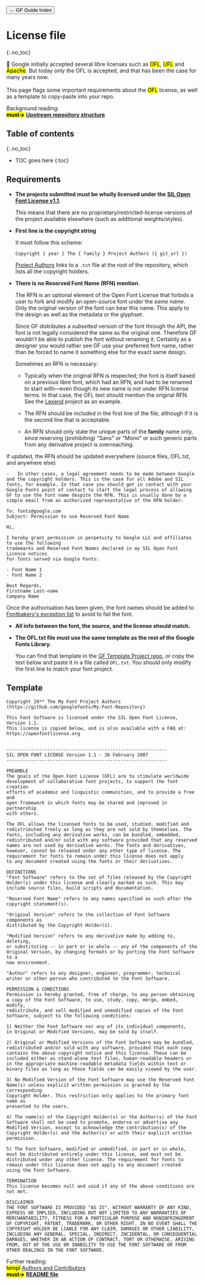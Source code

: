 <link href="style.css" rel="stylesheet">

<a href="./index"><button class="button button-i">&larr; GF Guide Index</button></a>

# License file
{:.no_toc}

<div class="callout">

🐰 Google initially accepted several libre licenses such as <mark class="grey">OFL</mark>, <mark class="grey">UFL</mark> and <mark class="grey">Apache</mark>.
But today only the OFL is accepted, and that has been the case for many years now.
<br><br>
This page flags some important requirements about the <mark class="grey">OFL</mark> license, as well as a template to copy-paste into your repo.

</div>

<div class="context-reading">
    Background reading:<br>
    <mark class="green"><b>must&rarr;</b></mark> <a href="./upstream" style="font-weight:bold">Upstream repository structure</a>
</div>

## Table of contents
{:.no_toc}
* TOC goes here
{:toc}

## Requirements

-   **The projects submitted must be wholly licensed under the [SIL Open Font License v1.1](http://scripts.sil.org/OFL).**

    This means that there are no proprietary/restricted-license versions of the project available elsewhere (such as additional weights/styles).

-   **First line is the copyright string**

    It must follow this scheme:

    `Copyright { year } The { family } Project Authors ({ git_url })`

    [Project Authors](authors.md) links to a `.txt` file at the root of the repository, which lists all the copyright holders.

-   **There is no Reserved Font Name (RFN) mention.**

    The RFN is an optional element of the Open Font License that forbids a user to fork and modify an open-source font under the *same name*. Only the original version of the font can bear this name. This apply to the design as well as the metadata or the glyphset.

    Since GF distributes a *subsetted* version of the font through the API, the font is not legally considered the same as the original one. Therefore GF wouldn’t be able to publish the font without renaming it. Certainly as a designer you would rather see GF use your preferred font name, rather than be forced to name it something else for the exact same design.

    Sometimes an RFN is necessary:

    -   Typically when the original RFN is respected; the font is itself based on a previous libre font, which had an RFN, and had to be renamed to start with—even though its new name is not under RFN license terms. In that case, the OFL text should mention the original RFN. See the [Lexend](https://github.com/googlefonts/lexend/blob/main/OFL.txt) project as an example.
 
    -   The RFN should be included in the first line of the file, although if it is the second line that is acceptable.
 
    -   An RFN should only state the unique parts of the **family** name only, since reserving (prohibiting) "Sans" or "Mono" or such generic parts from any derivative project is overreaching.

If updated, the RFN should be updated everywhere (source files, OFL.txt, and anywhere else)
    
    -   In other cases, a legal agreement needs to be made between Google and the copyright holders. This is the case for all Adobe and SIL fonts, for example. In that case you should get in contact with your Google Fonts point of contact to start the legal process of allowing GF to use the font name despite the RFN. This is usually done by a simple email from an authorized representative of the RFN holder:

``` code
To: fonts@google.com
Subject: Permission to use Reserved Font Name 

Hi,

I hereby grant permission in perpetuity to Google LLC and affiliates to use the following 
trademarks and Reserved Font Names declared in my SIL Open Font Licence notices 
for fonts served via Google Fonts:

- Font Name 1
- Font Name 2

Best Regards,
Firstname Last-name
Company Name 
```

Once the authorisation has been given, the font names should be added to [Fontbakery's exception list](https://github.com/googlefonts/fontbakery/blob/main/Lib/fontbakery/data/googlefonts/reserved_font_name_exceptions.txt) to avoid to fail the font.

-   **All info between the font, the source, and the license should match.**
-   **The OFL.txt file must use the same template as the rest of the Google Fonts Library.**

    You can find that template in the [GF Template Project repo](https://github.com/googlefonts/Unified-Font-Repository/blob/main/OFL.txt), or copy the text below and paste it in a file called `OFL.txt`. You should only modify the first line to match your font project.

## Template

``` code
Copyright 20** The My Font Project Authors (https://github.com/googlefonts/My-Font-Repository)

This Font Software is licensed under the SIL Open Font License, Version 1.1.
This license is copied below, and is also available with a FAQ at:
https://openfontlicense.org


-----------------------------------------------------------
SIL OPEN FONT LICENSE Version 1.1 - 26 February 2007
-----------------------------------------------------------

PREAMBLE
The goals of the Open Font License (OFL) are to stimulate worldwide
development of collaborative font projects, to support the font creation
efforts of academic and linguistic communities, and to provide a free and
open framework in which fonts may be shared and improved in partnership
with others.

The OFL allows the licensed fonts to be used, studied, modified and
redistributed freely as long as they are not sold by themselves. The
fonts, including any derivative works, can be bundled, embedded, 
redistributed and/or sold with any software provided that any reserved
names are not used by derivative works. The fonts and derivatives,
however, cannot be released under any other type of license. The
requirement for fonts to remain under this license does not apply
to any document created using the fonts or their derivatives.

DEFINITIONS
"Font Software" refers to the set of files released by the Copyright
Holder(s) under this license and clearly marked as such. This may
include source files, build scripts and documentation.

"Reserved Font Name" refers to any names specified as such after the
copyright statement(s).

"Original Version" refers to the collection of Font Software components as
distributed by the Copyright Holder(s).

"Modified Version" refers to any derivative made by adding to, deleting,
or substituting -- in part or in whole -- any of the components of the
Original Version, by changing formats or by porting the Font Software to a
new environment.

"Author" refers to any designer, engineer, programmer, technical
writer or other person who contributed to the Font Software.

PERMISSION & CONDITIONS
Permission is hereby granted, free of charge, to any person obtaining
a copy of the Font Software, to use, study, copy, merge, embed, modify,
redistribute, and sell modified and unmodified copies of the Font
Software, subject to the following conditions:

1) Neither the Font Software nor any of its individual components,
in Original or Modified Versions, may be sold by itself.

2) Original or Modified Versions of the Font Software may be bundled,
redistributed and/or sold with any software, provided that each copy
contains the above copyright notice and this license. These can be
included either as stand-alone text files, human-readable headers or
in the appropriate machine-readable metadata fields within text or
binary files as long as those fields can be easily viewed by the user.

3) No Modified Version of the Font Software may use the Reserved Font
Name(s) unless explicit written permission is granted by the corresponding
Copyright Holder. This restriction only applies to the primary font name as
presented to the users.

4) The name(s) of the Copyright Holder(s) or the Author(s) of the Font
Software shall not be used to promote, endorse or advertise any
Modified Version, except to acknowledge the contribution(s) of the
Copyright Holder(s) and the Author(s) or with their explicit written
permission.

5) The Font Software, modified or unmodified, in part or in whole,
must be distributed entirely under this license, and must not be
distributed under any other license. The requirement for fonts to
remain under this license does not apply to any document created
using the Font Software.

TERMINATION
This license becomes null and void if any of the above conditions are
not met.

DISCLAIMER
THE FONT SOFTWARE IS PROVIDED "AS IS", WITHOUT WARRANTY OF ANY KIND,
EXPRESS OR IMPLIED, INCLUDING BUT NOT LIMITED TO ANY WARRANTIES OF
MERCHANTABILITY, FITNESS FOR A PARTICULAR PURPOSE AND NONINFRINGEMENT
OF COPYRIGHT, PATENT, TRADEMARK, OR OTHER RIGHT. IN NO EVENT SHALL THE
COPYRIGHT HOLDER BE LIABLE FOR ANY CLAIM, DAMAGES OR OTHER LIABILITY,
INCLUDING ANY GENERAL, SPECIAL, INDIRECT, INCIDENTAL, OR CONSEQUENTIAL
DAMAGES, WHETHER IN AN ACTION OF CONTRACT, TORT OR OTHERWISE, ARISING
FROM, OUT OF THE USE OR INABILITY TO USE THE FONT SOFTWARE OR FROM
OTHER DEALINGS IN THE FONT SOFTWARE.
```


<div class="next-reading">
    Further reading:<br>
    <mark class="grey">templ</mark> <a href="./authors">Authors and Contributors</a>
    <br>
    <mark class="green"><b>must&rarr;</b></mark> <a href="./readme" style="font-weight:bold">README file</a>
</div>

